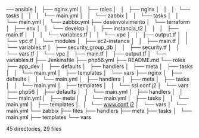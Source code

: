 ── ansible
│   ├── nginx.yml
│   ├── roles
│   │   ├── nginx
│   │   │   └── tasks
│   │   │       └── main.yml
│   │   └── zabbix
│   │       └── tasks
│   │           └── main.yml
│   └── zabbix.yml
├── desenvolvimento
│   └── terraform
│       ├── env
│       │   └── develop
│       │       ├── instancia_t2
│       │       │   ├── main.tf
│       │       │   └── variables.tf
│       │       └── vpc
│       │           ├── output.tf
│       │           └── vpc.tf
│       └── modules
│           ├── ec2-instance
│           │   ├── main.tf
│           │   └── variables.tf
│           ├── security_group_db
│           │   ├── security.tf
│           │   └── vars.tf
│           └── vpc
│               ├── main.tf
│               ├── output.tf
│               └── variables.tf
├── Jenkinsfile
├── php56.yml
├── README.md
└── roles
    ├── app_dev
    │   ├── defaults
    │   ├── handlers
    │   ├── meta
    │   ├── tasks
    │   │   └── main.yml
    │   ├── templates
    │   └── vars
    ├── nginx
    │   ├── defaults
    │   │   └── main.yml
    │   ├── handlers
    │   ├── meta
    │   ├── tasks
    │   │   └── main.yml
    │   ├── templates
    │   │   └── ssl.conf.j2
    │   └── vars
    ├── php56
    │   ├── defaults
    │   │   └── main.yml
    │   ├── handlers
    │   │   └── main.yml
    │   ├── meta
    │   │   └── main.yml
    │   ├── tasks
    │   │   └── main.yml
    │   ├── templates
    │   │   └── www.conf.j2
    │   └── vars
    │       └── main.yml
    └── zabbix
        ├── files
        ├── handlers
        ├── meta
        ├── tasks
        │   └── main.yml
        ├── templates
        └── vars

45 directories, 29 files
